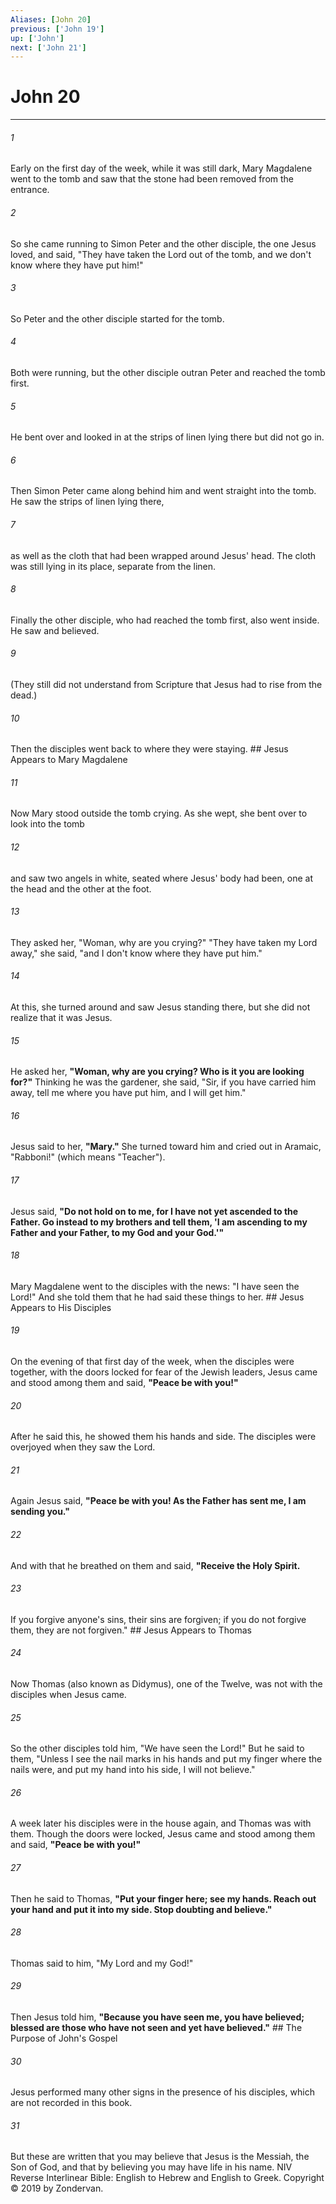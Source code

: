 ```yaml
---
Aliases: [John 20]
previous: ['John 19']
up: ['John']
next: ['John 21']
---
```

# John 20

***


###### 1 
Early on the first day of the week, while it was still dark, Mary Magdalene went to the tomb and saw that the stone had been removed from the entrance. 

###### 2 
So she came running to Simon Peter and the other disciple, the one Jesus loved, and said, "They have taken the Lord out of the tomb, and we don't know where they have put him!" 

###### 3 
So Peter and the other disciple started for the tomb. 

###### 4 
Both were running, but the other disciple outran Peter and reached the tomb first. 

###### 5 
He bent over and looked in at the strips of linen lying there but did not go in. 

###### 6 
Then Simon Peter came along behind him and went straight into the tomb. He saw the strips of linen lying there, 

###### 7 
as well as the cloth that had been wrapped around Jesus' head. The cloth was still lying in its place, separate from the linen. 

###### 8 
Finally the other disciple, who had reached the tomb first, also went inside. He saw and believed. 

###### 9 
(They still did not understand from Scripture that Jesus had to rise from the dead.) 

###### 10 
Then the disciples went back to where they were staying. ## Jesus Appears to Mary Magdalene 

###### 11 
Now Mary stood outside the tomb crying. As she wept, she bent over to look into the tomb 

###### 12 
and saw two angels in white, seated where Jesus' body had been, one at the head and the other at the foot. 

###### 13 
They asked her, "Woman, why are you crying?" "They have taken my Lord away," she said, "and I don't know where they have put him." 

###### 14 
At this, she turned around and saw Jesus standing there, but she did not realize that it was Jesus. 

###### 15 
He asked her, **"Woman, why are you crying? Who is it you are looking for?"** Thinking he was the gardener, she said, "Sir, if you have carried him away, tell me where you have put him, and I will get him." 

###### 16 
Jesus said to her, **"Mary."** She turned toward him and cried out in Aramaic, "Rabboni!" (which means "Teacher"). 

###### 17 
Jesus said, **"Do not hold on to me, for I have not yet ascended to the Father. Go instead to my brothers and tell them, 'I am ascending to my Father and your Father, to my God and your God.'"** 

###### 18 
Mary Magdalene went to the disciples with the news: "I have seen the Lord!" And she told them that he had said these things to her. ## Jesus Appears to His Disciples 

###### 19 
On the evening of that first day of the week, when the disciples were together, with the doors locked for fear of the Jewish leaders, Jesus came and stood among them and said, **"Peace be with you!"** 

###### 20 
After he said this, he showed them his hands and side. The disciples were overjoyed when they saw the Lord. 

###### 21 
Again Jesus said, **"Peace be with you! As the Father has sent me, I am sending you."** 

###### 22 
And with that he breathed on them and said, **"Receive the Holy Spirit.** 

###### 23 
If you forgive anyone's sins, their sins are forgiven; if you do not forgive them, they are not forgiven." ## Jesus Appears to Thomas 

###### 24 
Now Thomas (also known as Didymus), one of the Twelve, was not with the disciples when Jesus came. 

###### 25 
So the other disciples told him, "We have seen the Lord!" But he said to them, "Unless I see the nail marks in his hands and put my finger where the nails were, and put my hand into his side, I will not believe." 

###### 26 
A week later his disciples were in the house again, and Thomas was with them. Though the doors were locked, Jesus came and stood among them and said, **"Peace be with you!"** 

###### 27 
Then he said to Thomas, **"Put your finger here; see my hands. Reach out your hand and put it into my side. Stop doubting and believe."** 

###### 28 
Thomas said to him, "My Lord and my God!" 

###### 29 
Then Jesus told him, **"Because you have seen me, you have believed; blessed are those who have not seen and yet have believed."** ## The Purpose of John's Gospel 

###### 30 
Jesus performed many other signs in the presence of his disciples, which are not recorded in this book. 

###### 31 
But these are written that you may believe that Jesus is the Messiah, the Son of God, and that by believing you may have life in his name. NIV Reverse Interlinear Bible: English to Hebrew and English to Greek. Copyright © 2019 by Zondervan.
